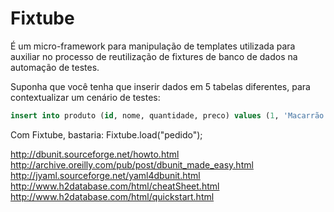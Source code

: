 # Fixtube
É um micro-framework para manipulação de templates utilizada para auxiliar no processo de reutilização de fixtures de banco de dados na automação de testes.

Suponha que você tenha que inserir dados em 5 tabelas diferentes, para contextualizar um cenário de testes:
```sql
insert into produto (id, nome, quantidade, preco) values (1, 'Macarrão Fortaleza', 10, 3.40);
```
Com Fixtube, bastaria:
Fixtube.load("pedido");

http://dbunit.sourceforge.net/howto.html
http://archive.oreilly.com/pub/post/dbunit_made_easy.html
http://jyaml.sourceforge.net/yaml4dbunit.html
http://www.h2database.com/html/cheatSheet.html
http://www.h2database.com/html/quickstart.html
